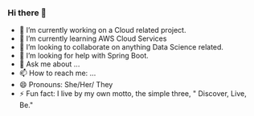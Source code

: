 ### Hi there 👋

- 🔭 I’m currently working on a Cloud related project.
- 🌱 I’m currently learning AWS Cloud Services
- 👯 I’m looking to collaborate on anything Data Science related. 
- 🤔 I’m looking for help with Spring Boot. 
- 💬 Ask me about ...
- 📫 How to reach me: ...
- 😄 Pronouns: She/Her/ They 
- ⚡ Fun fact: I live by my own motto, the simple three, " Discover, Live, Be." 
